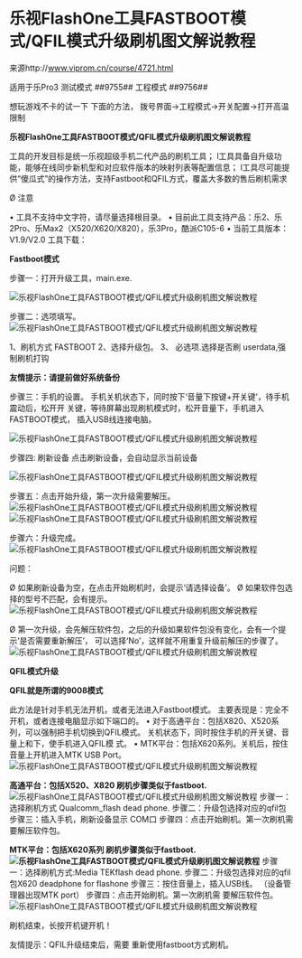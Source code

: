 # 乐视FlashOne工具FASTBOOT模式/QFIL模式升级刷机图文解说教程

来源http://www.viprom.cn/course/4721.html



适用于乐Pro3
测试模式
*#*#9755#*#*
工程模式
*#*#9756#*#*

想玩游戏不卡的试一下 下面的方法，
拨号界面→工程模式→开关配置→打开高温限制

**乐视FlashOne工具FASTBOOT模式/QFIL模式升级刷机图文解说教程**

工具的开发目标是统一乐视超级手机二代产品的刷机工具； l工具具备自升级功能，能够在线同步新机型和对应软件版本的映射列表等配置信息； l工具尽可能提供“傻瓜式”的操作方法，支持Fastboot和QFIL方式，覆盖大多数的售后刷机需求

Ø 注意

• 工具不支持中文字符，请尽量选择根目录。
• 目前此工具支持产品：乐2、乐2Pro、乐Max2（X520/X620/X820），乐3Pro，酷派C105-6
• 当前工具版本：V1.9/V2.0 工具下载：



**Fastboot模式**

步骤一：打开升级工具，main.exe.

![乐视FlashOne工具FASTBOOT模式/QFIL模式升级刷机图文解说教程](../files/the_guide_for_lephone_FlashOne/1-20031210323U28.jpg)

步骤二：选项填写。
![乐视FlashOne工具FASTBOOT模式/QFIL模式升级刷机图文解说教程](../files/the_guide_for_lephone_FlashOne/1-200312103300H5.jpg)

1、刷机方式 FASTBOOT
2、选择升级包。
3、 必选项.选择是否刷 userdata,强制刷机打钩

**友情提示：请提前做好系统备份**

 

步骤三：手机的设置。 手机关机状态下，同时按下‘音量下按键+开关键’，待手机震动后，松开开 关键，等待屏幕出现刷机模式时，松开音量下，手机进入FASTBOOT模式， 插入USB线连接电脑。

![乐视FlashOne工具FASTBOOT模式/QFIL模式升级刷机图文解说教程](../files/the_guide_for_lephone_FlashOne/1-20031210331G49.jpg)

步骤四: 刷新设备 点击刷新设备，会自动显示当前设备

![乐视FlashOne工具FASTBOOT模式/QFIL模式升级刷机图文解说教程](../files/the_guide_for_lephone_FlashOne/1-2003121033342E.jpg)

步骤五：点击开始升级，第一次升级需要解压。
![乐视FlashOne工具FASTBOOT模式/QFIL模式升级刷机图文解说教程](../files/the_guide_for_lephone_FlashOne/1-200312103511329.jpg)
![乐视FlashOne工具FASTBOOT模式/QFIL模式升级刷机图文解说教程](../files/the_guide_for_lephone_FlashOne/1-20031210335b02.jpg)

步骤六：升级完成。
![乐视FlashOne工具FASTBOOT模式/QFIL模式升级刷机图文解说教程](../files/the_guide_for_lephone_FlashOne/1-200312103411N0.jpg)

问题：

Ø 如果刷新设备为空，在点击开始刷机时，会提示‘请选择设备’。 Ø 如果软件包选择的型号不匹配，会有提示。
![乐视FlashOne工具FASTBOOT模式/QFIL模式升级刷机图文解说教程](../files/the_guide_for_lephone_FlashOne/1-20031210353OC.jpg)

Ø 第一次升级，会先解压软件包，之后的升级如果软件包没有变化，会有一个提示‘是否需要重新解压’， 可以选择‘No’，这样就不用重复升级前解压的步骤了。
![乐视FlashOne工具FASTBOOT模式/QFIL模式升级刷机图文解说教程](../files/the_guide_for_lephone_FlashOne/1-20031210354X31.jpg)

**QFIL模式升级**

**QFIL就是所谓的9008模式**

此方法是针对手机无法开机，或者无法进入Fastboot模式。 主要表现是：完全不开机，或者连接电脑显示如下端口的。
• 对于高通平台：包括X820、X520系列，可以强制把手机切换到QFIL模式。 关机状态下，同时按住手机的开关键、音量上和下，使手机进入QFIL模 式。
• MTK平台：包括X620系列。关机后，按住音量上开机进入MTK USB Port。
![乐视FlashOne工具FASTBOOT模式/QFIL模式升级刷机图文解说教程](../files/the_guide_for_lephone_FlashOne/1-200312104211406.jpg)

**高通平台：包括X520、X820 刷机步骤类似于fastboot.**
![乐视FlashOne工具FASTBOOT模式/QFIL模式升级刷机图文解说教程](../files/the_guide_for_lephone_FlashOne/1-2003121042294S.jpg)
步骤一：选择刷机方式 Qualcomm_flash dead phone.
步骤二：升级包选择对应的qfil包
步骤三：插入手机，刷新设备显示 COM口
步骤四：点击开始刷机。第一次刷机需 要解压软件包。

 



 

**MTK平台：包括X620系列 刷机步骤类似于fastboot.
![乐视FlashOne工具FASTBOOT模式/QFIL模式升级刷机图文解说教程](../files/the_guide_for_lephone_FlashOne/1-200312104245U8.jpg)**
步骤一：选择刷机方式:Media TEKflash dead phone.
步骤二：升级包选择对应的qfil包X620 deadphone for flashone
步骤三：按住音量上，插入USB线。 （设备管理器出现MTK port）
步骤四：点击开始刷机。第一次刷机需 要解压软件包。
![乐视FlashOne工具FASTBOOT模式/QFIL模式升级刷机图文解说教程](../files/the_guide_for_lephone_FlashOne/1-20031210430Q95.jpg)

刷机结束，长按开机键开机！


友情提示：QFIL升级结束后，需要 重新使用fastboot方式刷机。